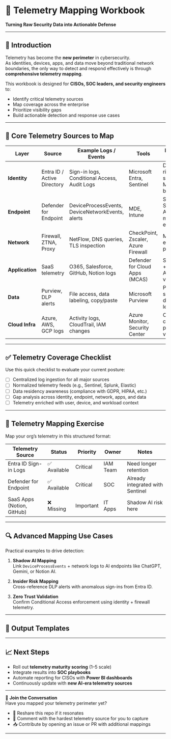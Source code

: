 # 📘 Telemetry Mapping Workbook
**Turning Raw Security Data into Actionable Defense**

---

## 🚀 Introduction
Telemetry has become the **new perimeter** in cybersecurity.  
As identities, devices, apps, and data move beyond traditional network boundaries, the only way to detect and respond effectively is through **comprehensive telemetry mapping**.  

This workbook is designed for **CISOs, SOC leaders, and security engineers** to:
- Identify critical telemetry sources  
- Map coverage across the enterprise  
- Prioritize visibility gaps  
- Build actionable detection and response use cases  

---

## 🔑 Core Telemetry Sources to Map
| Layer | Source | Example Logs / Events | Tools | Mapping Goal |
|-------|---------|-----------------------|-------|--------------|
| **Identity** | Entra ID / Active Directory | Sign-in logs, Conditional Access, Audit Logs | Microsoft Entra, Sentinel | Detect risky sign-ins, MFA bypass |
| **Endpoint** | Defender for Endpoint | DeviceProcessEvents, DeviceNetworkEvents, alerts | MDE, Intune | Spot Shadow AI usage, malware execution |
| **Network** | Firewall, ZTNA, Proxy | NetFlow, DNS queries, TLS inspection | CheckPoint, Zscaler, Azure Firewall | Map data exfiltration paths |
| **Application** | SaaS telemetry | O365, Salesforce, GitHub, Notion logs | Defender for Cloud Apps (MCAS) | Shadow IT + Shadow AI visibility |
| **Data** | Purview, DLP alerts | File access, data labeling, copy/paste | Microsoft Purview | Protect sensitive data leakage |
| **Cloud Infra** | Azure, AWS, GCP logs | Activity logs, CloudTrail, IAM changes | Azure Monitor, Security Center | Cloud control plane visibility |

---

## ✅ Telemetry Coverage Checklist
Use this quick checklist to evaluate your current posture:  

- [ ] Centralized log ingestion for all major sources  
- [ ] Normalized telemetry feeds (e.g., Sentinel, Splunk, Elastic)  
- [ ] Data residency awareness (compliance with GDPR, HIPAA, etc.)  
- [ ] Gap analysis across identity, endpoint, network, apps, and data  
- [ ] Telemetry enriched with user, device, and workload context  

---

## 📝 Telemetry Mapping Exercise
Map your org’s telemetry in this structured format:

| Telemetry Source | Status | Priority | Owner | Notes |
|------------------|--------|----------|-------|-------|
| Entra ID Sign-in Logs | ✅ Available | Critical | IAM Team | Need longer retention |
| Defender for Endpoint | ✅ Available | Critical | SOC | Already integrated with Sentinel |
| SaaS Apps (Notion, GitHub) | ❌ Missing | Important | IT Apps | Shadow AI risk here |

---

## 🔍 Advanced Mapping Use Cases
Practical examples to drive detection:

1. **Shadow AI Mapping**  
   Link `DeviceProcessEvents` + network logs to AI endpoints like ChatGPT, Gemini, or Notion AI.  

2. **Insider Risk Mapping**  
   Cross-reference DLP alerts with anomalous sign-ins from Entra ID.  

3. **Zero Trust Validation**  
   Confirm Conditional Access enforcement using identity + firewall telemetry.  

---

## 📂 Output Templates
---

## 📈 Next Steps
- Roll out **telemetry maturity scoring** (1–5 scale)  
- Integrate results into **SOC playbooks**  
- Automate reporting for CISOs with **Power BI dashboards**  
- Continuously update with **new AI-era telemetry sources**  

---

🙌 **Join the Conversation**  
Have you mapped your telemetry perimeter yet?  
- 🔁 Reshare this repo if it resonates  
- 💬 Comment with the hardest telemetry source for you to capture  
- 📥 Contribute by opening an issue or PR with additional mappings  

---
